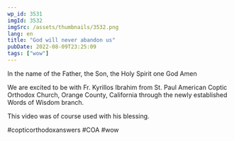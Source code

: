 ```yaml
---
wp_id: 3531
imgId: 3532
imgSrc: /assets/thumbnails/3532.png
lang: en
title: "God will never abandon us"
pubDate: 2022-08-09T23:25:09
tags: ["wow"]
---
```


<!-- page: 6 -->

<p>In the name of the Father, the Son, the Holy Spirit one God Amen </p>
<p>We are excited to be with Fr. Kyrillos Ibrahim from St. Paul American Coptic Orthodox Church, Orange County, California through the newly established Words of Wisdom branch.</p>
<p>This video was of course used with his blessing. </p>
<p>#copticorthodoxanswers #COA #wow</p>
